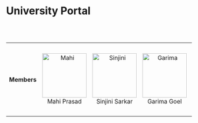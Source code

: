 # University Portal
<br>
<br>

<table>
<tr align="center">
<th>Members</th>

<td>
<p align="center">
<a href = "https://github.com/mahiprasad">
  <img src = "https://github.com/mahiprasad.png?size=128"  height="120" alt="Mahi">
</a>
<br>
Mahi Prasad
</p>
</td>

<td><p align="center">
<a href = "https://github.com/sinjini05">
<img src = "https://github.com/sinjini05.png?size=128"  height="120" alt="Sinjini">
</a>
<br>
Sinjini Sarkar
</p>
</td>

<td><p align="center">
<a href = "https://github.com/Garimaagoel">
<img src = "https://github.com/Garimaagoel.png?size=128"  height="120" alt="Garima">
</a>
<br>
Garima Goel
</p>
</td>

<td><p align="center">
<a href = "https://github.com/Adityaakshat23">
<img src = "https://github.com/Adityaakshat23.png?size=128"  height="120" alt="Aditya">
</a>
<br>
Aditya Akshat
</p>
</td>

<td><p align="center">
<a href = "https://github.com/ZERO34802">
<img src = "https://github.com/ZERO34802.png?size=128"  height="120" alt="Karthik">
</a>
<br>
Karthik Panicker
</p>
</td>

<td><p align="center">
<a href = "https://github.com/Kushak-S">
<img src = "https://github.com/Kushak-S.png?size=128"  height="120" alt="Saksham">
</a>
<br>
Saksham Yadav
</p>
</td>

</tr>

</table>

